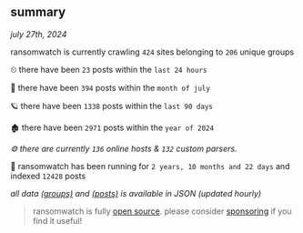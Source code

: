 
## summary
_july 27th, 2024_

ransomwatch is currently crawling `424` sites belonging to `206` unique groups

⏲ there have been `23` posts within the `last 24 hours`

🦈 there have been `394` posts within the `month of july`

🪐 there have been `1338` posts within the `last 90 days`

🏚 there have been `2971` posts within the `year of 2024`

_⚙️ there are currently `136` online hosts & `132` custom parsers._

🦕 ransomwatch has been running for `2 years, 10 months and 22 days` and indexed `12428` posts

_all data  [(groups)](http://ransomwhat.telemetry.ltd/groups) and [(posts)](http://ransomwhat.telemetry.ltd/posts) is available in JSON (updated hourly)_

> ransomwatch is fully [open source](https://github.com/joshhighet/ransomwatch#ransomwatch--). please consider [sponsoring](https://github.com/sponsors/joshhighet) if you find it useful!
